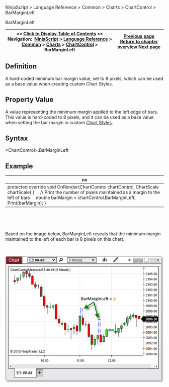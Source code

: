 ﻿


NinjaScript \> Language Reference \> Common \> Charts \> ChartControl \> BarMarginLeft






















BarMarginLeft







| \<\< [Click to Display Table of Contents](barmarginleft.md) \>\> **Navigation:**     [NinjaScript](ninjascript.md) \> [Language Reference](language_reference_wip.md) \> [Common](common.md) \> [Charts](chart.md) \> [ChartControl](chartcontrol.md) \> BarMarginLeft | [Previous page](axisyrightwidth.md) [Return to chapter overview](chartcontrol.md) [Next page](chartcontrol_barsarray.md) |
| --- | --- |











## Definition


A hard\-coded minimum bar margin value, set to 8 pixels, which can be used as a base value when creating custom Chart Styles.


## 


## Property Value


A value representing the minimum margin applied to the left edge of bars. This value is hard\-coded to 8 pixels, and it can be used as a base value when setting the bar margin in custom [Chart Styles](chart_style.md).


## 


## Syntax


\<ChartControl\>.BarMarginLeft


## 


## Example




| ns |
| --- |
| protected override void OnRender(ChartControl chartControl, ChartScale chartScale) {      // Print the number of pixels maintained as a margin to the left of bars      double barMargin \= chartControl.BarMarginLeft;      Print(barMargin); } |



 


 


Based on the image below, BarMarginLeft reveals that the minimum margin maintained to the left of each bar is 8 pixels on this chart.


 


![ChartControl_BarMarginLeft](chartcontrol_barmarginleft.png)








